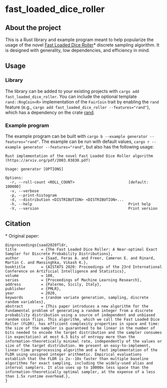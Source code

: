 # fast_loaded_dice_roller

## About the project

This is a Rust library and example program meant to help popularize the usage of the novel [Fast Loaded Dice Roller](https://arxiv.org/pdf/2003.03830.pdf)*
discrete sampling algorithm. It is designed with generality, low dependencies, and efficiency in mind.

## Usage

### Library
The library can be added to your existing projects with `cargo add fast_loaded_dice_roller`.
You can include the optional template `rand::RngCoin<R>` implementation of the `FairCoin` trait by enabling the `rand` feature
(e.g., `cargo add fast_loaded_dice_roller --features="rand"`), which has a dependency on the crate [rand](https://crates.io/crates/rand).

### Example program
The example program can be built with `cargo b --example generator --features="rand"`.
The example can be run with default values, `cargo r --example generator --features="rand"`, but also has the following usage:
```
Rust implementation of the novel Fast Loaded Dice Roller algorithm (https://arxiv.org/pdf/2003.03830.pdf)

Usage: generator [OPTIONS]

Options:
  -r, --roll-count <ROLL_COUNT>                        [default: 100000]
  -v, --verbose                                        
  -p, --print-histogram                                
  -d, --distribution <DISTRIBUTION> <DISTRIBUTION>...  
  -h, --help                                           Print help
  -V, --version                                        Print version
```

## Citation
\* Original paper:
```
@inproceedings{saad2020fldr,
title           = {The Fast Loaded Dice Roller: A Near-optimal Exact Sampler for Discrete Probability Distributions},
author          = {Saad, Feras A. and Freer, Cameron E. and Rinard, Martin C. and Mansinghka, Vikash K.},
booktitle       = {AISTATS 2020: Proceedings of the 23rd International Conference on Artificial Intelligence and Statistics},
volume          = 108,
series          = {Proceedings of Machine Learning Research},
address         = {Palermo, Sicily, Italy},
publisher       = {PMLR},
year            = 2020,
keywords        = {random variate generation, sampling, discrete random variables},
abstract        = {This paper introduces a new algorithm for the fundamental problem of generating a random integer from a discrete probability distribution using a source of independent and unbiased random coin flips. This algorithm, which we call the Fast Loaded Dice Roller (FLDR), has efficient complexity properties in space and time: the size of the sampler is guaranteed to be linear in the number of bits needed to encode the target distribution and the sampler consumes (in expectation) at most 6.5 bits of entropy more than the information-theoretically minimal rate, independently of the values or size of the target distribution. We present an easy-to-implement, linear-time preprocessing algorithm and a fast implementation of the FLDR using unsigned integer arithmetic. Empirical evaluations establish that the FLDR is 2x--10x faster than multiple baseline algorithms for exact sampling, including the widely-used alias and interval samplers. It also uses up to 10000x less space than the information-theoretically optimal sampler, at the expense of a less than 1.5x runtime overhead.},
}
```